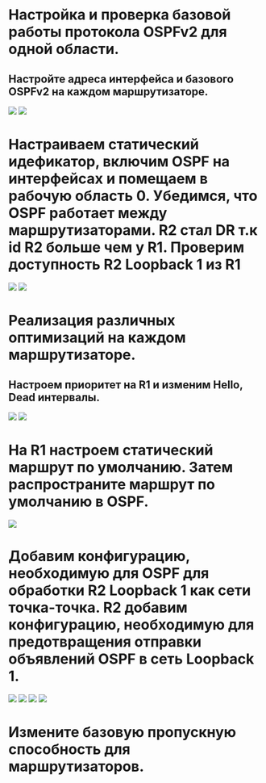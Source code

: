 # Настройка и проверка базовой работы протокола OSPFv2 для одной области.
## Настройте адреса интерфейса и базового OSPFv2 на каждом маршрутизаторе.
![](https://github.com/iGORnetwork/Lab___Configure_Single_Area_OSPFv2/blob/main/Screenshot_1.png)
![](https://github.com/iGORnetwork/Lab___Configure_Single_Area_OSPFv2/blob/main/imeg/Screenshot_2.png)
# Настраиваем статический идефикатор, включим OSPF на интерфейсах и помещаем в рабочую область 0. Убедимся, что OSPF работает между маршрутизаторами. R2 стал DR т.к id R2 больше чем у R1. Проверим доступность R2 Loopback 1 из R1
![](https://github.com/iGORnetwork/Lab___Configure_Single_Area_OSPFv2/blob/main/imeg/Screenshot_5.png)
![](https://github.com/iGORnetwork/Lab___Configure_Single_Area_OSPFv2/blob/main/imeg/Screenshot_6.png)
# Реализация различных оптимизаций на каждом маршрутизаторе.
## Настроем приоритет на R1 и изменим Hello, Dead интервалы.
![](https://github.com/iGORnetwork/Lab___Configure_Single_Area_OSPFv2/blob/main/imeg/Screenshot_4.png)
![](https://github.com/iGORnetwork/Lab___Configure_Single_Area_OSPFv2/blob/main/imeg/Screenshot_8.png)
# На R1 настроем статический маршрут по умолчанию. Затем распространите маршрут по умолчанию в OSPF. 
![](https://github.com/iGORnetwork/Lab___Configure_Single_Area_OSPFv2/blob/main/imeg/Screenshot_7.png)
# Добавим конфигурацию, необходимую для OSPF для обработки R2 Loopback 1 как сети точка-точка. R2 добавим конфигурацию, необходимую для предотвращения отправки объявлений OSPF в сеть Loopback 1.
![](https://github.com/iGORnetwork/Lab___Configure_Single_Area_OSPFv2/blob/main/imeg/Screenshot_8.png)
![](https://github.com/iGORnetwork/Lab___Configure_Single_Area_OSPFv2/blob/main/imeg/Screenshot_9.png)
![](https://github.com/iGORnetwork/Lab___Configure_Single_Area_OSPFv2/blob/main/imeg/Screenshot_10.png)
![](https://github.com/iGORnetwork/Lab___Configure_Single_Area_OSPFv2/blob/main/imeg/Screenshot_11.png)
# Измените базовую пропускную способность для маршрутизаторов.
